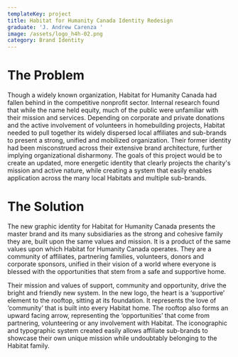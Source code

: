 ```yaml
---
templateKey: project
title: Habitat for Humanity Canada Identity Redesign
graduate: 'J. Andrew Carenza '
image: /assets/logo_h4h-02.png
category: Brand Identity
---
```

# The Problem

Though a widely known organization, Habitat for Humanity Canada had fallen behind in the competitive nonprofit sector. Internal research found that while the name held equity, much of the public were unfamiliar with their mission and services. Depending on corporate and private donations and the active involvement of volunteers in homebuilding projects, Habitat needed to pull together its widely dispersed local affiliates and sub-brands to present a strong, unified and mobilized organization. Their former identity had been misconstrued across their extensive brand architecture, further implying organizational disharmony. The goals of this project would be to create an updated, more energetic identity that clearly projects the charity's mission and active nature, while creating a system that easily enables application across the many local Habitats and multiple sub-brands.

# The Solution

The new graphic identity for Habitat for Humanity Canada presents the master brand and its many subsidiaries as the strong and cohesive family they are, built upon the same values and mission. It is a product of the same values upon which Habitat for Humanity Canada operates. They are a community of affiliates, partnering families, volunteers, donors and corporate sponsors, unified in their vision of a world where everyone is blessed with the opportunities that stem from a safe and supportive home. 

Their mission and values of support, community and opportunity, drive the bright and friendly new system. In the new logo, the heart is a ‘supportive’ element to the rooftop, sitting at its foundation. It represents the love of ‘community’ that is built into every Habitat home. The rooftop also forms an upward facing arrow, representing the ‘opportunities’ that come from partnering, volunteering or any involvement with Habitat. The iconographic and typographic system created easily allows affiliate sub-brands to showcase their own unique mission while undoubtably belonging to the Habitat family.
